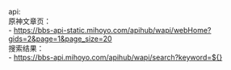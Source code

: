 api:        
    原神文章页：        
    - https://bbs-api-static.mihoyo.com/apihub/wapi/webHome?gids=2&page=1&page_size=20                 
    搜索结果：           
    - https://bbs-api.mihoyo.com/apihub/wapi/search?keyword=${}